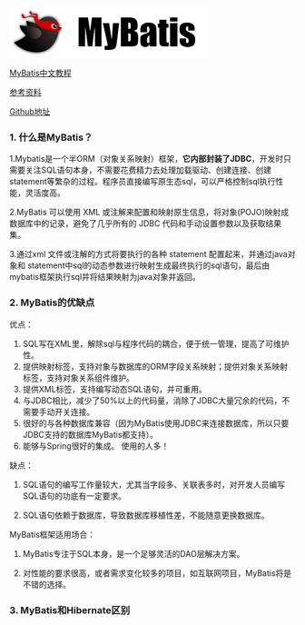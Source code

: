 ![MyBatis logo](images/MyBatis/mybatis-logo.png)

[MyBatis中文教程](https://mybatis.org/mybatis-3/zh/index.html)

[参考资料](D:\计算机\笔记\JavaGuide\docs\system-design\framework\mybatis\mybatis-interview.md)

[Github地址](https://github.com/mybatis/mybatis-3)

### 1. 什么是MyBatis？

1.Mybatis是一个半ORM（对象关系映射）框架，**它内部封装了JDBC**，开发时只需要关注SQL语句本身，不需要花费精力去处理加载驱动、创建连接、创建statement等繁杂的过程。程序员直接编写原生态sql，可以严格控制sql执行性能，灵活度高。

2.MyBatis 可以使用 XML 或注解来配置和映射原生信息，将对象(POJO)映射成数据库中的记录，避免了几乎所有的 JDBC 代码和手动设置参数以及获取结果集。

3.通过xml 文件或注解的方式将要执行的各种 statement 配置起来，并通过java对象和 statement中sql的动态参数进行映射生成最终执行的sql语句，最后由mybatis框架执行sql并将结果映射为java对象并返回。



### 2. MyBatis的优缺点

优点：

1. SQL写在XML里，解除sql与程序代码的耦合，便于统一管理，提高了可维护性。
2. 提供映射标签，支持对象与数据库的ORM字段关系映射；提供对象关系映射标签，支持对象关系组件维护。
3. 提供XML标签，支持编写动态SQL语句，并可重用。
4. 与JDBC相比，减少了50%以上的代码量，消除了JDBC大量冗余的代码，不需要手动开关连接。
5. 很好的与各种数据库兼容（因为MyBatis使用JDBC来连接数据库，所以只要JDBC支持的数据库MyBatis都支持）。
6. 能够与Spring很好的集成。 使用的人多！



缺点：

1. SQL语句的编写工作量较大，尤其当字段多、关联表多时，对开发人员编写SQL语句的功底有一定要求。

2. SQL语句依赖于数据库，导致数据库移植性差，不能随意更换数据库。



MyBatis框架适用场合：

1. MyBatis专注于SQL本身，是一个足够灵活的DAO层解决方案。

2. 对性能的要求很高，或者需求变化较多的项目，如互联网项目，MyBatis将是不错的选择。



### 3. MyBatis和Hibernate区别